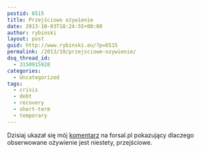 ```yaml
---
postid: 6515
title: Przejściowe ożywienie
date: 2013-10-03T18:24:55+00:00
author: rybinski
layout: post
guid: http://www.rybinski.eu/?p=6515
permalink: /2013/10/przejsciowe-ozywienie/
dsq_thread_id:
  - 3150915928
categories:
  - Uncategorized
tags:
  - crisis
  - debt
  - recovery
  - short-term
  - temporary
---
```

Dzisiaj ukazał się mój [komentarz](http://forsal.pl/artykuly/736398,rybinski-widoczne-oznaki-ozywienia-to-efekt-przejsciowy.html) na forsal.pl pokazujący dlaczego obserwowane ożywienie jest niestety, przejściowe.
